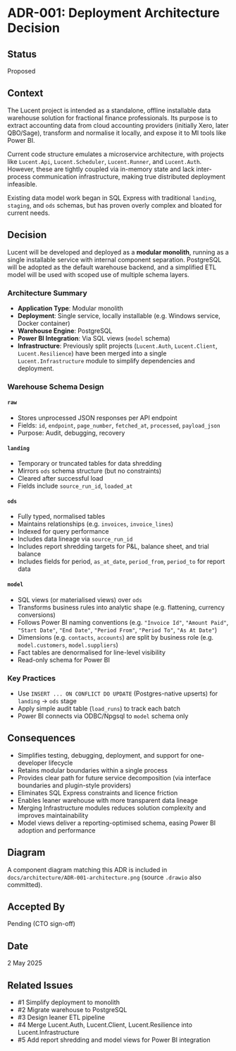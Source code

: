 # ADR-001: Deployment Architecture Decision

## Status

Proposed

## Context

The Lucent project is intended as a standalone, offline installable data warehouse solution for fractional finance professionals. Its purpose is to extract accounting data from cloud accounting providers (initially Xero, later QBO/Sage), transform and normalise it locally, and expose it to MI tools like Power BI.

Current code structure emulates a microservice architecture, with projects like `Lucent.Api`, `Lucent.Scheduler`, `Lucent.Runner`, and `Lucent.Auth`. However, these are tightly coupled via in-memory state and lack inter-process communication infrastructure, making true distributed deployment infeasible.

Existing data model work began in SQL Express with traditional `landing`, `staging`, and `ods` schemas, but has proven overly complex and bloated for current needs.

## Decision

Lucent will be developed and deployed as a **modular monolith**, running as a single installable service with internal component separation. PostgreSQL will be adopted as the default warehouse backend, and a simplified ETL model will be used with scoped use of multiple schema layers.

### Architecture Summary

* **Application Type**: Modular monolith
* **Deployment**: Single service, locally installable (e.g. Windows service, Docker container)
* **Warehouse Engine**: PostgreSQL
* **Power BI Integration**: Via SQL views (`model` schema)
* **Infrastructure**: Previously split projects (`Lucent.Auth`, `Lucent.Client`, `Lucent.Resilience`) have been merged into a single `Lucent.Infrastructure` module to simplify dependencies and deployment.

### Warehouse Schema Design

#### `raw`

* Stores unprocessed JSON responses per API endpoint
* Fields: `id`, `endpoint`, `page_number`, `fetched_at`, `processed`, `payload_json`
* Purpose: Audit, debugging, recovery

#### `landing`

* Temporary or truncated tables for data shredding
* Mirrors `ods` schema structure (but no constraints)
* Cleared after successful load
* Fields include `source_run_id`, `loaded_at`

#### `ods`

* Fully typed, normalised tables
* Maintains relationships (e.g. `invoices`, `invoice_lines`)
* Indexed for query performance
* Includes data lineage via `source_run_id`
* Includes report shredding targets for P\&L, balance sheet, and trial balance
* Includes fields for period, `as_at_date`, `period_from`, `period_to` for report data

#### `model`

* SQL views (or materialised views) over `ods`
* Transforms business rules into analytic shape (e.g. flattening, currency conversions)
* Follows Power BI naming conventions (e.g. `"Invoice Id"`, `"Amount Paid"`, `"Start Date"`, `"End Date"`, `"Period From"`, `"Period To"`, `"As At Date"`)
* Dimensions (e.g. `contacts`, `accounts`) are split by business role (e.g. `model.customers`, `model.suppliers`)
* Fact tables are denormalised for line-level visibility
* Read-only schema for Power BI

### Key Practices

* Use `INSERT ... ON CONFLICT DO UPDATE` (Postgres-native upserts) for `landing` -> `ods` stage
* Apply simple audit table (`load_runs`) to track each batch
* Power BI connects via ODBC/Npgsql to `model` schema only

## Consequences

* Simplifies testing, debugging, deployment, and support for one-developer lifecycle
* Retains modular boundaries within a single process
* Provides clear path for future service decomposition (via interface boundaries and plugin-style providers)
* Eliminates SQL Express constraints and licence friction
* Enables leaner warehouse with more transparent data lineage
* Merging Infrastructure modules reduces solution complexity and improves maintainability
* Model views deliver a reporting-optimised schema, easing Power BI adoption and performance

## Diagram

A component diagram matching this ADR is included in `docs/architecture/ADR-001-architecture.png` (source `.drawio` also committed).

## Accepted By

Pending (CTO sign-off)

## Date

2 May 2025

## Related Issues

* \#1 Simplify deployment to monolith
* \#2 Migrate warehouse to PostgreSQL
* \#3 Design leaner ETL pipeline
* \#4 Merge Lucent.Auth, Lucent.Client, Lucent.Resilience into Lucent.Infrastructure
* \#5 Add report shredding and model views for Power BI integration
